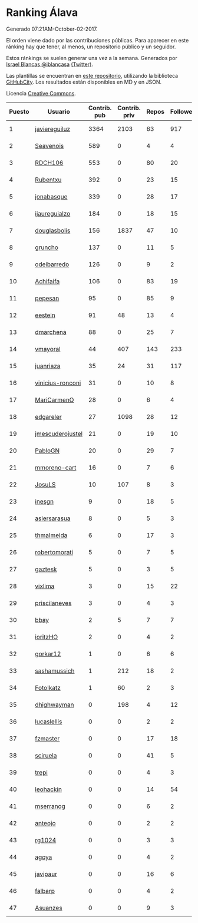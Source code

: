 # Ranking Álava

Generado 07:21AM-October-02-2017.

El orden viene dado por las contribuciones públicas. Para aparecer en este ránking hay que tener, al menos, un repositorio público y un seguidor.

Estos ránkings se suelen generar una vez a la semana. Generados por [Israel Blancas @iblancasa](https://github.com/iblancasa/) [(Twitter)](https://twitter.com/iblancasa).

Las plantillas se encuentran en [este repositorio](https://github.com/iblancasa/GH-Spanish-Ranking), utilizando la biblioteca [GitHubCity](https://github.com/iblancasa/GitHubCity). Los resultados están disponibles en MD y en JSON.

Licencia [Creative Commons](https://creativecommons.org/licenses/by/4.0/).

| Puesto   |  Usuario  | Contrib. pub | Contrib. priv |Repos| Followers | Desde |  Avatar  |
|----------|-----------|--------------|---------------|-----|-----------|-------|----------|
|1|[javiereguiluz](https://github.com/javiereguiluz)|3364|2103|63|917|2009-04-13|![javiereguiluz](https://avatars0.githubusercontent.com/u/73419)|
|2|[Seavenois](https://github.com/Seavenois)|589|0|4|4|2013-09-30|![Seavenois](https://avatars3.githubusercontent.com/u/5575437)|
|3|[RDCH106](https://github.com/RDCH106)|553|0|80|20|2012-02-28|![RDCH106](https://avatars0.githubusercontent.com/u/1483414)|
|4|[Rubentxu](https://github.com/Rubentxu)|392|0|23|15|2011-02-07|![Rubentxu](https://avatars0.githubusercontent.com/u/604924)|
|5|[jonabasque](https://github.com/jonabasque)|339|0|28|17|2012-05-05|![jonabasque](https://avatars3.githubusercontent.com/u/1707606)|
|6|[ijaureguialzo](https://github.com/ijaureguialzo)|184|0|18|15|2014-02-21|![ijaureguialzo](https://avatars0.githubusercontent.com/u/6746736)|
|7|[douglasbolis](https://github.com/douglasbolis)|156|1837|47|10|2014-12-05|![douglasbolis](https://avatars0.githubusercontent.com/u/10091295)|
|8|[gruncho](https://github.com/gruncho)|137|0|11|5|2010-08-08|![gruncho](https://avatars0.githubusercontent.com/u/357635)|
|9|[odeibarredo](https://github.com/odeibarredo)|126|0|9|2|2017-04-27|![odeibarredo](https://avatars2.githubusercontent.com/u/28097567)|
|10|[Achifaifa](https://github.com/Achifaifa)|106|0|83|19|2013-11-18|![Achifaifa](https://avatars1.githubusercontent.com/u/5968349)|
|11|[pepesan](https://github.com/pepesan)|95|0|85|9|2011-07-15|![pepesan](https://avatars2.githubusercontent.com/u/917451)|
|12|[eestein](https://github.com/eestein)|91|48|13|4|2012-07-27|![eestein](https://avatars2.githubusercontent.com/u/2049255)|
|13|[dmarchena](https://github.com/dmarchena)|88|0|25|7|2013-02-18|![dmarchena](https://avatars0.githubusercontent.com/u/3629385)|
|14|[vmayoral](https://github.com/vmayoral)|44|407|143|233|2012-01-24|![vmayoral](https://avatars2.githubusercontent.com/u/1375246)|
|15|[juanriaza](https://github.com/juanriaza)|35|24|31|117|2011-01-09|![juanriaza](https://avatars2.githubusercontent.com/u/554079)|
|16|[vinicius-ronconi](https://github.com/vinicius-ronconi)|31|0|10|8|2016-02-02|![vinicius-ronconi](https://avatars0.githubusercontent.com/u/17026616)|
|17|[MariCarmenO](https://github.com/MariCarmenO)|28|0|6|4|2016-02-11|![MariCarmenO](https://avatars1.githubusercontent.com/u/17174740)|
|18|[edgareler](https://github.com/edgareler)|27|1098|28|12|2011-01-07|![edgareler](https://avatars1.githubusercontent.com/u/552391)|
|19|[jmescuderojustel](https://github.com/jmescuderojustel)|21|0|19|10|2013-06-20|![jmescuderojustel](https://avatars3.githubusercontent.com/u/4746474)|
|20|[PabloGN](https://github.com/PabloGN)|20|0|29|7|2014-02-04|![PabloGN](https://avatars3.githubusercontent.com/u/6580044)|
|21|[mmoreno-cart](https://github.com/mmoreno-cart)|16|0|7|6|2014-02-04|![mmoreno-cart](https://avatars3.githubusercontent.com/u/6586794)|
|22|[JosuLS](https://github.com/JosuLS)|10|107|8|3|2015-03-31|![JosuLS](https://avatars2.githubusercontent.com/u/11742363)|
|23|[inesgn](https://github.com/inesgn)|9|0|18|5|2014-04-26|![inesgn](https://avatars2.githubusercontent.com/u/7416721)|
|24|[asiersarasua](https://github.com/asiersarasua)|8|0|5|3|2013-01-06|![asiersarasua](https://avatars1.githubusercontent.com/u/3200264)|
|25|[thmalmeida](https://github.com/thmalmeida)|6|0|17|3|2011-09-19|![thmalmeida](https://avatars0.githubusercontent.com/u/1062585)|
|26|[robertomorati](https://github.com/robertomorati)|5|0|7|5|2013-02-02|![robertomorati](https://avatars2.githubusercontent.com/u/3457738)|
|27|[gaztesk](https://github.com/gaztesk)|5|0|3|5|2012-11-20|![gaztesk](https://avatars0.githubusercontent.com/u/2839170)|
|28|[vixlima](https://github.com/vixlima)|3|0|15|22|2009-08-08|![vixlima](https://avatars0.githubusercontent.com/u/113282)|
|29|[priscilaneves](https://github.com/priscilaneves)|3|0|4|3|2014-04-03|![priscilaneves](https://avatars3.githubusercontent.com/u/7153399)|
|30|[bbay](https://github.com/bbay)|2|5|7|7|2013-06-20|![bbay](https://avatars3.githubusercontent.com/u/4747724)|
|31|[ioritzHO](https://github.com/ioritzHO)|2|0|4|2|2012-08-19|![ioritzHO](https://avatars1.githubusercontent.com/u/2179398)|
|32|[gorkar12](https://github.com/gorkar12)|1|0|6|6|2013-09-25|![gorkar12](https://avatars0.githubusercontent.com/u/5543281)|
|33|[sashamussich](https://github.com/sashamussich)|1|212|18|2|2015-10-21|![sashamussich](https://avatars3.githubusercontent.com/u/15239133)|
|34|[FotoIkatz](https://github.com/FotoIkatz)|1|60|2|3|2015-11-19|![FotoIkatz](https://avatars0.githubusercontent.com/u/15926085)|
|35|[dhighwayman](https://github.com/dhighwayman)|0|198|4|12|2009-04-10|![dhighwayman](https://avatars2.githubusercontent.com/u/72442)|
|36|[lucaslellis](https://github.com/lucaslellis)|0|0|2|2|2009-07-12|![lucaslellis](https://avatars2.githubusercontent.com/u/104232)|
|37|[fzmaster](https://github.com/fzmaster)|0|0|17|18|2010-04-01|![fzmaster](https://avatars1.githubusercontent.com/u/235282)|
|38|[sciruela](https://github.com/sciruela)|0|0|41|5|2011-03-23|![sciruela](https://avatars0.githubusercontent.com/u/685716)|
|39|[trepi](https://github.com/trepi)|0|0|4|3|2011-04-27|![trepi](https://avatars0.githubusercontent.com/u/755738)|
|40|[leohackin](https://github.com/leohackin)|0|0|14|54|2009-08-17|![leohackin](https://avatars0.githubusercontent.com/u/116130)|
|41|[mserranog](https://github.com/mserranog)|0|0|6|2|2012-04-17|![mserranog](https://avatars1.githubusercontent.com/u/1651085)|
|42|[anteojo](https://github.com/anteojo)|0|0|2|2|2009-04-06|![anteojo](https://avatars1.githubusercontent.com/u/70954)|
|43|[rg1024](https://github.com/rg1024)|0|0|3|3|2010-05-02|![rg1024](https://avatars0.githubusercontent.com/u/262476)|
|44|[agoya](https://github.com/agoya)|0|0|4|2|2012-02-03|![agoya](https://avatars3.githubusercontent.com/u/1406621)|
|45|[javipaur](https://github.com/javipaur)|0|0|16|6|2013-02-06|![javipaur](https://avatars1.githubusercontent.com/u/3490928)|
|46|[falbarp](https://github.com/falbarp)|0|0|4|2|2013-05-27|![falbarp](https://avatars1.githubusercontent.com/u/4542512)|
|47|[Asuanzes](https://github.com/Asuanzes)|0|0|9|3|2013-05-12|![Asuanzes](https://avatars0.githubusercontent.com/u/4410315)|
